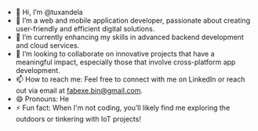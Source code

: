 - 👋 Hi, I’m @tuxandela
- 👀 I’m a web and mobile application developer, passionate about creating user-friendly and efficient digital solutions.
- 🌱 I’m currently enhancing my skills in advanced backend development and cloud services.
- 💞️ I’m looking to collaborate on innovative projects that have a meaningful impact, especially those that involve cross-platform app development.
- 📫 How to reach me: Feel free to connect with me on LinkedIn or reach out via email at fabexe.bin@gmail.com.
- 😄 Pronouns: He
- ⚡ Fun fact: When I'm not coding, you’ll likely find me exploring the outdoors or tinkering with IoT projects!

<!---
tuxandela/tuxandela is a ✨ special ✨ repository because its `README.md` (this file) appears on your GitHub profile.
You can click the Preview link to take a look at your changes.
--->
